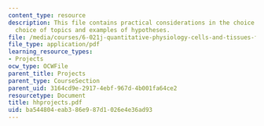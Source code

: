 ```yaml
---
content_type: resource
description: This file contains practical considerations in the choice of a topic,
  choice of topics and examples of hypotheses.
file: /media/courses/6-021j-quantitative-physiology-cells-and-tissues-fall-2004/ba544804eab386e987d1026e4e36ad93_hhprojects.pdf
file_type: application/pdf
learning_resource_types:
- Projects
ocw_type: OCWFile
parent_title: Projects
parent_type: CourseSection
parent_uid: 3164cd9e-2917-4ebf-967d-4b001fa64ce2
resourcetype: Document
title: hhprojects.pdf
uid: ba544804-eab3-86e9-87d1-026e4e36ad93
---
```

